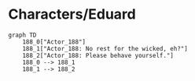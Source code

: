 # Characters/Eduard


```mermaid
graph TD
    188_0["Actor_188"]
    188_1["Actor_188: No rest for the wicked, eh?"]
    188_2["Actor_188: Please behave yourself."]
    188_0 --> 188_1
    188_1 --> 188_2
```